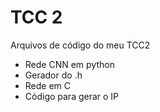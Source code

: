 # TCC 2 

Arquivos de código do meu TCC2

- Rede CNN em python
- Gerador do .h
- Rede em C
- Código para gerar o IP
